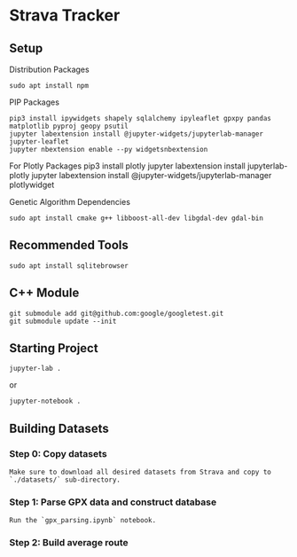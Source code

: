 # Strava Tracker

## Setup

Distribution Packages

    sudo apt install npm

PIP Packages

    pip3 install ipywidgets shapely sqlalchemy ipyleaflet gpxpy pandas matplotlib pyproj geopy psutil
    jupyter labextension install @jupyter-widgets/jupyterlab-manager jupyter-leaflet
    jupyter nbextension enable --py widgetsnbextension
    
For Plotly Packages
    pip3 install plotly
    jupyter labextension install jupyterlab-plotly
    jupyter labextension install @jupyter-widgets/jupyterlab-manager plotlywidget

Genetic Algorithm Dependencies

    sudo apt install cmake g++ libboost-all-dev libgdal-dev gdal-bin
    
## Recommended Tools

    sudo apt install sqlitebrowser

##  C++ Module
    
    git submodule add git@github.com:google/googletest.git
    git submodule update --init
    
## Starting Project

    jupyter-lab .

or 
    
    jupyter-notebook .
    
## Building Datasets

### Step 0:  Copy datasets 

    Make sure to download all desired datasets from Strava and copy to `./datasets/` sub-directory.
    
### Step 1:  Parse GPX data and construct database

    Run the `gpx_parsing.ipynb` notebook.  
    
### Step 2:  Build average route



